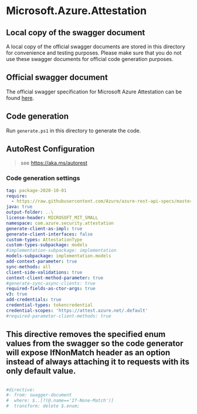 # Microsoft.Azure.Attestation

## Local copy of the swagger document

A local copy of the official swagger documents are stored in this directory for convenience and testing purposes. Please make sure that you do not use these swagger documents for official code generation purposes.

## Official swagger document

The official swagger specification for Microsoft Azure Attestation can be found [here](https://raw.githubusercontent.com/Azure/azure-rest-api-specs/master/specification/attestation/data-plane/Microsoft.Attestation/stable/2020-10-01/attestation.json).

## Code generation

Run `generate.ps1` in this directory to generate the code.

## AutoRest Configuration

> see <https://aka.ms/autorest>

### Code generation settings

``` yaml
tag: package-2020-10-01
require:
  - https://raw.githubusercontent.com/Azure/azure-rest-api-specs/master/specification/attestation/data-plane/readme.md
java: true
output-folder: ..\
license-header: MICROSOFT_MIT_SMALL
namespace: com.azure.security.attestation
generate-client-as-impl: true
generate-client-interfaces: false
custom-types: AttestationType
custom-types-subpackage: models
#implementation-subpackage: implementation
models-subpackage: implementation.models
add-context-parameter: true
sync-methods: all
client-side-validations: true
context-client-method-parameter: true
#generate-sync-async-clients: true
required-fields-as-ctor-args: true
v3: true
add-credentials: true
credential-types: tokencredential
credential-scopes: 'https://attest.azure.net/.default'
#required-parameter-client-methods: true

```

## This directive removes the specified enum values from the swagger so the code generator will expose IfNonMatch header as an option instead of always attaching it to requests with its only default value.
``` yaml

#directive:
#- from: swagger-document
#  where: $..[?(@.name=='If-None-Match')]
#  transform: delete $.enum;

```
